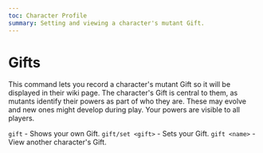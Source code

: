 ```yaml
---
toc: Character Profile
summary: Setting and viewing a character's mutant Gift.
---
```

# Gifts
This command lets you record a character's mutant Gift so it will be displayed in their wiki page. The character's Gift is central to them, as mutants identify their powers as part of who they are. These may evolve and new ones might develop during play. Your powers are visible to all players.

`gift` - Shows your own Gift.
`gift/set <gift>` - Sets your Gift.
`gift <name>` - View another character's Gift.
